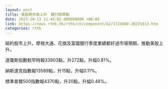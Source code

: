 ```yaml
---
layout: post
title: 美股開市後上升　銀行股帶動
date: 2023-10-13 21:43:02.000000000 +08:00
link: https://news.rthk.hk/rthk/ch/component/k2/1723080-20231013.htm
categories: rthk
---
```


紐約股市上升。摩根大通、花旗及富國銀行季度業績都好過市場預期，推動美股上升。

道瓊斯指數較早時報33903點，升272點，升幅0.81%。

納斯達克指數報13589點，升15點，升幅0.11%。

標準普爾500指數報4370點，升20點，升幅0.48%。
